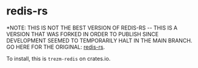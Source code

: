 
# redis-rs

*NOTE: THIS IS NOT THE BEST VERSION OF REDIS-RS -- THIS IS A VERSION THAT WAS FORKED IN ORDER TO PUBLISH SINCE DEVELOPMENT SEEMED TO TEMPORARILY HALT IN THE MAIN BRANCH. GO HERE FOR THE ORIGINAL: [redis-rs](https://github.com/mitsuhiko/redis-rs).

To install, this is `trezm-redis` on crates.io.
